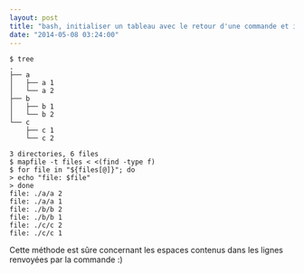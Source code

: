 ```yaml
---
layout: post
title: "bash, initialiser un tableau avec le retour d'une commande et itérer dessus"
date: "2014-05-08 03:24:00"
---
```


```
$ tree 
.
├── a
│   ├── a 1
│   └── a 2
├── b
│   ├── b 1
│   └── b 2
└── c
    ├── c 1
    └── c 2

3 directories, 6 files
$ mapfile -t files < <(find -type f)
$ for file in "${files[@]}"; do
> echo "file: $file"
> done
file: ./a/a 2
file: ./a/a 1
file: ./b/b 2
file: ./b/b 1
file: ./c/c 2
file: ./c/c 1
```

<div style="height: 0; overflow: hidden;">bash mapfile iterate loop array
</div>
Cette méthode est sûre concernant les espaces contenus dans les lignes renvoyées par la commande :)
